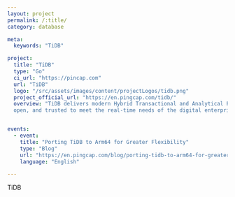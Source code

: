 ```yaml
---
layout: project
permalink: /:title/
category: database

meta:
  keywords: "TiDB"

project:
  title: "TiDB"
  type: "Go"
  ci_url: "https://pincap.com"
  url: "TiDB"
  logo: "/src/assets/images/content/projectLogos/tidb.png"
  project_official_url: "https://en.pingcap.com/tidb/"
  overview: "TiDB delivers modern Hybrid Transactional and Analytical Processing. TiDB is effortlessly scalable,
  open, and trusted to meet the real-time needs of the digital enterprise."


events:
  - event:
    title: "Porting TiDB to Arm64 for Greater Flexibility"
    type: "Blog"
    url: "https://en.pingcap.com/blog/porting-tidb-to-arm64-for-greater-flexibility/"
    language: "English"

---
```


<p>TiDB</p>

